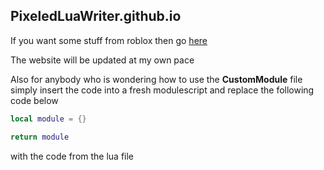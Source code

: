 ## PixeledLuaWriter.github.io
If you want some stuff from roblox then go [here](https://PixeledLuaWriter.github.io)

The website will be updated at my own pace

Also for anybody who is wondering how to use the **CustomModule** file simply insert the code into a fresh modulescript and replace the following code below
```lua
local module = {}

return module
```
with the code from the lua file
